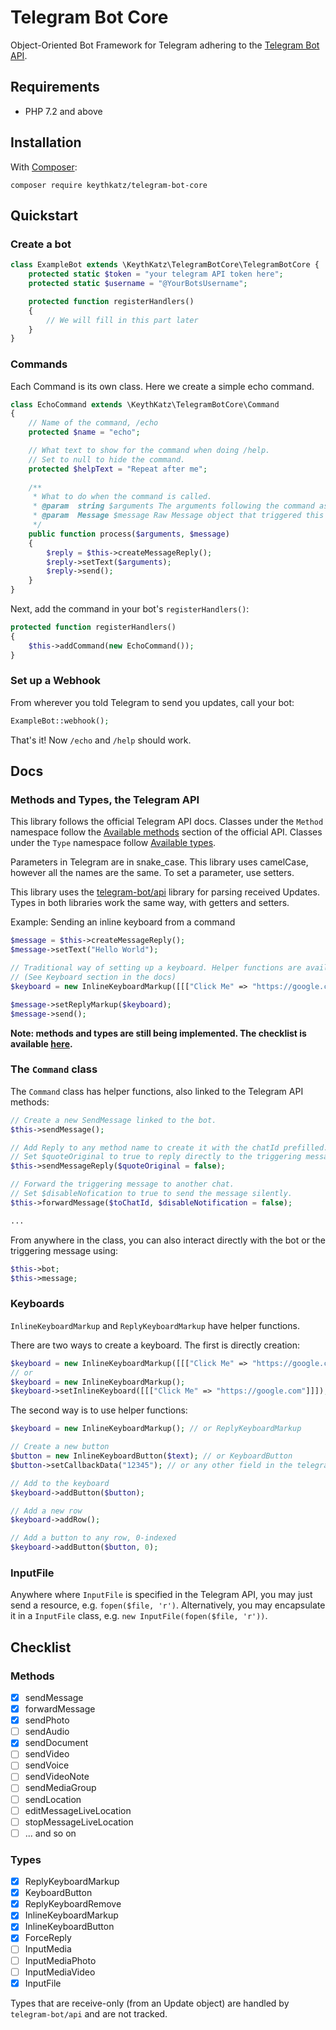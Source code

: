 # Telegram Bot Core

Object-Oriented Bot Framework for Telegram adhering to the [Telegram Bot API](https://core.telegram.org/bots/api).

## Requirements
- PHP 7.2 and above

## Installation

With [Composer](https://getcomposer.org/):

```
composer require keythkatz/telegram-bot-core
```

## Quickstart

### Create a bot

```php
class ExampleBot extends \KeythKatz\TelegramBotCore\TelegramBotCore {
	protected static $token = "your telegram API token here";
	protected static $username = "@YourBotsUsername";

	protected function registerHandlers()
	{
		// We will fill in this part later
	}
}
```

### Commands

Each Command is its own class. Here we create a simple echo command.

```php
class EchoCommand extends \KeythKatz\TelegramBotCore\Command
{
	// Name of the command, /echo
	protected $name = "echo";

	// What text to show for the command when doing /help.
	// Set to null to hide the command.
	protected $helpText = "Repeat after me";
	
	/**
	 * What to do when the command is called.
	 * @param  string $arguments The arguments following the command as a string.
	 * @param  Message $message Raw Message object that triggered this command.
	 */
	public function process($arguments, $message)
	{
		$reply = $this->createMessageReply();
		$reply->setText($arguments);
		$reply->send();
	}
}
```

Next, add the command in your bot's `registerHandlers()`:
```php
protected function registerHandlers()
{
	$this->addCommand(new EchoCommand());
}
```

### Set up a Webhook
From wherever you told Telegram to send you updates, call your bot:
```php
ExampleBot::webhook();
```

That's it! Now `/echo` and `/help` should work.

## Docs

### Methods and Types, the Telegram API

This library follows the official Telegram API docs. Classes under the `Method` namespace
follow the [Available methods](https://core.telegram.org/bots/api#available-methods) section of
the official API. Classes under the `Type` namespace follow [Available types](https://core.telegram.org/bots/api#available-types).

Parameters in Telegram are in snake_case. This library uses camelCase, however all the names are the same. To set a parameter, use setters.

This library uses the [telegram-bot/api](https://github.com/TelegramBot/Api) library for parsing received Updates. Types in both
libraries work the same way, with getters and setters.

Example: Sending an inline keyboard from a command

```php
$message = $this->createMessageReply();
$message->setText("Hello World");

// Traditional way of setting up a keyboard. Helper functions are available.
// (See Keyboard section in the docs)
$keyboard = new InlineKeyboardMarkup([[["Click Me" => "https://google.com"]]]);

$message->setReplyMarkup($keyboard);
$message->send();
```

**Note: methods and types are still being implemented. The checklist is available [here](#checklist).**

### The `Command` class

The `Command` class has helper functions, also linked to the Telegram API methods:
```php
// Create a new SendMessage linked to the bot.
$this->sendMessage();

// Add Reply to any method name to create it with the chatId prefilled.
// Set $quoteOriginal to true to reply directly to the triggering message.
$this->sendMessageReply($quoteOriginal = false);

// Forward the triggering message to another chat.
// Set $disableNofication to true to send the message silently.
$this->forwardMessage($toChatId, $disableNotification = false);

...
```

From anywhere in the class, you can also interact directly with the bot or the triggering message using:
```php
$this->bot;
$this->message;
```

### Keyboards
`InlineKeyboardMarkup` and `ReplyKeyboardMarkup` have helper functions.

There are two ways to create a keyboard. The first is directly creation:
```php
$keyboard = new InlineKeyboardMarkup([[["Click Me" => "https://google.com"]]]);
// or
$keyboard = new InlineKeyboardMarkup();
$keyboard->setInlineKeyboard([[["Click Me" => "https://google.com"]]]);
```

The second way is to use helper functions:
```php
$keyboard = new InlineKeyboardMarkup(); // or ReplyKeyboardMarkup

// Create a new button
$button = new InlineKeyboardButton($text); // or KeyboardButton
$button->setCallbackData("12345"); // or any other field in the telegram docs

// Add to the keyboard
$keyboard->addButton($button);

// Add a new row
$keyboard->addRow();

// Add a button to any row, 0-indexed
$keyboard->addButton($button, 0);
```

### InputFile
Anywhere where `InputFile` is specified in the Telegram API, you may just send
a resource, e.g. `fopen($file, 'r')`. Alternatively, you may encapsulate it in a
`InputFile` class, e.g. `new InputFile(fopen($file, 'r'))`.

## Checklist

### Methods
- [x] sendMessage
- [x] forwardMessage
- [x] sendPhoto
- [ ] sendAudio
- [x] sendDocument
- [ ] sendVideo
- [ ] sendVoice
- [ ] sendVideoNote
- [ ] sendMediaGroup
- [ ] sendLocation
- [ ] editMessageLiveLocation
- [ ] stopMessageLiveLocation
- [ ] ... and so on

### Types
- [x] ReplyKeyboardMarkup
- [x] KeyboardButton
- [x] ReplyKeyboardRemove
- [x] InlineKeyboardMarkup
- [x] InlineKeyboardButton
- [x] ForceReply
- [ ] InputMedia
- [ ] InputMediaPhoto
- [ ] InputMediaVideo
- [X] InputFile

Types that are receive-only (from an Update object) are handled by `telegram-bot/api` and are not tracked.